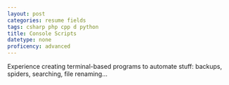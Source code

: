 ```yaml
---
layout: post
categories: resume fields
tags: csharp php cpp d python
title: Console Scripts
datetype: none
proficency: advanced
---
```


Experience creating terminal-based programs to automate stuff: backups, spiders, searching, file renaming...

